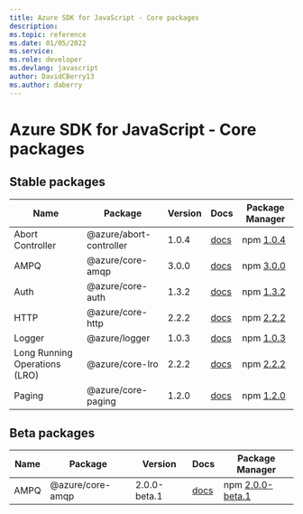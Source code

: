 ```yaml
---
title: Azure SDK for JavaScript - Core packages
description: 
ms.topic: reference
ms.date: 01/05/2022
ms.service: 
ms.role: developer
ms.devlang: javascript
author: DavidCBerry13
ms.author: daberry
---
```


# Azure SDK for JavaScript - Core packages

## Stable packages

| Name                  | Package              | Version          | Docs                   | Package Manager                |
|-----------------------|----------------------|------------------|------------------------|--------------------------------|
| Abort Controller | @azure/abort-controller | 1.0.4 | [docs](/azure/javascript/sdk/sdk-demo2/core/abort-controller/azure-abort-controller/stable)  | npm [1.0.4](https://www.npmjs.com/package/%40azure%2Fabort-controller) |
| AMPQ | @azure/core-amqp | 3.0.0 | [docs](/azure/javascript/sdk/sdk-demo2/core/core-amqp/azure-core-amqp/stable)  | npm [3.0.0](https://www.npmjs.com/package/%40azure%2Fcore-amqp) |
| Auth | @azure/core-auth | 1.3.2 | [docs](/azure/javascript/sdk/sdk-demo2/core/core-auth/azure-core-auth/stable)  | npm [1.3.2](https://www.npmjs.com/package/%40azure%2Fcore-auth) |
| HTTP | @azure/core-http | 2.2.2 | [docs](/azure/javascript/sdk/sdk-demo2/core/core-http/azure-core-http/stable)  | npm [2.2.2](https://www.npmjs.com/package/%40azure%2Fcore-http) |
| Logger | @azure/logger | 1.0.3 | [docs](/azure/javascript/sdk/sdk-demo2/core/logger/azure-logger/stable)  | npm [1.0.3](https://www.npmjs.com/package/%40azure%2Flogger) |
| Long Running Operations (LRO) | @azure/core-lro | 2.2.2 | [docs](/azure/javascript/sdk/sdk-demo2/core/core-lro/azure-core-lro/stable)  | npm [2.2.2](https://www.npmjs.com/package/%40azure%2Fcore-lro) |
| Paging | @azure/core-paging | 1.2.0 | [docs](/azure/javascript/sdk/sdk-demo2/core/core-paging/azure-core-paging/stable)  | npm [1.2.0](https://www.npmjs.com/package/%40azure%2Fcore-paging) |
 

## Beta packages

| Name                  | Package              | Version          | Docs                   | Package Manager                |
|-----------------------|----------------------|------------------|------------------------|--------------------------------|
| AMPQ | @azure/core-amqp | 2.0.0-beta.1 | [docs](/azure/javascript/sdk/sdk-demo2/core/core-amqp/azure-core-amqp/beta)  | npm [2.0.0-beta.1](https://www.npmjs.com/package/%40azure%2Fcore-amqp%402.0.0-beta.1) |
 


 